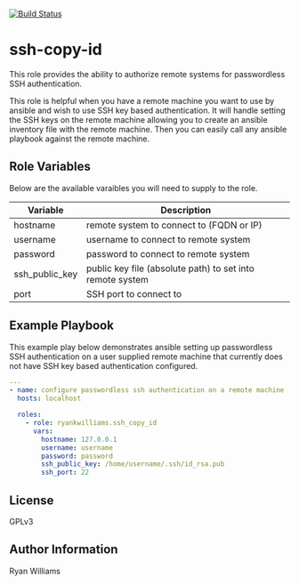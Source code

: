 [![Build Status](https://travis-ci.org/ryankwilliams/ansible-ssh-copy-id.svg?branch=master)](https://travis-ci.org/ryankwilliams/ansible-ssh-copy-id)

ssh-copy-id
===========

This role provides the ability to authorize remote systems for passwordless
SSH authentication.

This role is helpful when you have a remote machine you want to use by
ansible and wish to use SSH key based authentication. It will handle setting
the SSH keys on the remote machine allowing you to create an ansible inventory
file with the remote machine. Then you can easily call any ansible playbook
against the remote machine.

Role Variables
--------------

Below are the available varaibles you will need to supply to the role.

| Variable | Description |
| --- | --- |
| hostname | remote system to connect to (FQDN or IP) |
| username | username to connect to remote system |
| password | password to connect to remote system |
| ssh_public_key | public key file (absolute path) to set into remote system |
| port | SSH port to connect to |

Example Playbook
----------------

This example play below demonstrates ansible setting up passwordless SSH
authentication on a user supplied remote machine that currently does not have
SSH key based authentication configured.

```yaml
---
- name: configure passwordless ssh authentication on a remote machine
  hosts: localhost

  roles:
    - role: ryankwilliams.ssh_copy_id
      vars:
        hostname: 127.0.0.1
        username: username
        password: password
        ssh_public_key: /home/username/.ssh/id_rsa.pub
        ssh_port: 22
```

License
-------

GPLv3

Author Information
------------------

Ryan Williams
